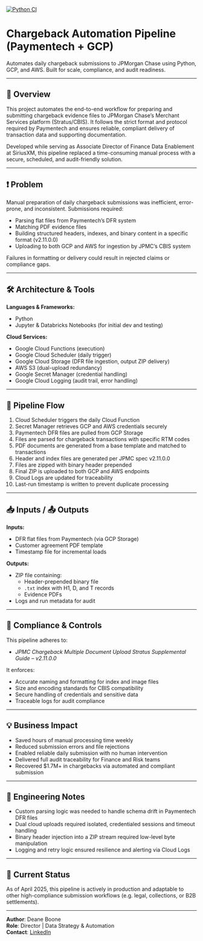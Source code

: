 [![Python CI](https://github.com/deaneboone17/paymentech-chargeback-automation-pipeline/actions/workflows/python-app.yml/badge.svg)](https://github.com/deaneboone17/paymentech-chargeback-automation-pipeline/actions/workflows/python-app.yml)



# Chargeback Automation Pipeline (Paymentech + GCP)  
Automates daily chargeback submissions to JPMorgan Chase using Python, GCP, and AWS. Built for scale, compliance, and audit readiness.

---

## 🚀 Overview

This project automates the end-to-end workflow for preparing and submitting chargeback evidence files to JPMorgan Chase’s Merchant Services platform (Stratus/CBIS). It follows the strict format and protocol required by Paymentech and ensures reliable, compliant delivery of transaction data and supporting documentation.

Developed while serving as Associate Director of Finance Data Enablement at SiriusXM, this pipeline replaced a time-consuming manual process with a secure, scheduled, and audit-friendly solution.

---

## ❗ Problem

Manual preparation of daily chargeback submissions was inefficient, error-prone, and inconsistent. Submissions required:

- Parsing flat files from Paymentech’s DFR system
- Matching PDF evidence files
- Building structured headers, indexes, and binary content in a specific format (v2.11.0.0)
- Uploading to both GCP and AWS for ingestion by JPMC’s CBIS system

Failures in formatting or delivery could result in rejected claims or compliance gaps.

---

## 🛠️ Architecture & Tools

**Languages & Frameworks:**
- Python  
- Jupyter & Databricks Notebooks (for initial dev and testing)

**Cloud Services:**
- Google Cloud Functions (execution)  
- Google Cloud Scheduler (daily trigger)  
- Google Cloud Storage (DFR file ingestion, output ZIP delivery)  
- AWS S3 (dual-upload redundancy)  
- Google Secret Manager (credential handling)  
- Google Cloud Logging (audit trail, error handling)

---

## 🔄 Pipeline Flow

1. Cloud Scheduler triggers the daily Cloud Function
2. Secret Manager retrieves GCP and AWS credentials securely
3. Paymentech DFR files are pulled from GCP Storage
4. Files are parsed for chargeback transactions with specific RTM codes
5. PDF documents are generated from a base template and matched to transactions
6. Header and index files are generated per JPMC spec v2.11.0.0
7. Files are zipped with binary header prepended
8. Final ZIP is uploaded to both GCP and AWS endpoints
9. Cloud Logs are updated for traceability
10. Last-run timestamp is written to prevent duplicate processing

---

## 📥 Inputs / 📤 Outputs

**Inputs:**
- DFR flat files from Paymentech (via GCP Storage)  
- Customer agreement PDF template  
- Timestamp file for incremental loads

**Outputs:**
- ZIP file containing:
  - Header-prepended binary file
  - `.txt` index with H1, D, and T records
  - Evidence PDFs  
- Logs and run metadata for audit

---

## 🔐 Compliance & Controls

This pipeline adheres to:
- *JPMC Chargeback Multiple Document Upload Stratus Supplemental Guide – v2.11.0.0*

It enforces:
- Accurate naming and formatting for index and image files  
- Size and encoding standards for CBIS compatibility  
- Secure handling of credentials and sensitive data  
- Traceable logs for audit compliance  

---

## 💡 Business Impact

- Saved hours of manual processing time weekly  
- Reduced submission errors and file rejections  
- Enabled reliable daily submission with no human intervention  
- Delivered full audit traceability for Finance and Risk teams  
- Recovered $1.7M+ in chargebacks via automated and compliant submission

---

## 🧩 Engineering Notes

- Custom parsing logic was needed to handle schema drift in Paymentech DFR files  
- Dual cloud uploads required isolated, credentialed sessions and timeout handling  
- Binary header injection into a ZIP stream required low-level byte manipulation  
- Logging and retry logic ensured resilience and alerting via Cloud Logs  

---

## 🔄 Current Status

As of April 2025, this pipeline is actively in production and adaptable to other high-compliance submission workflows (e.g. legal, collections, or B2B settlements).

---

**Author**: Deane Boone  
**Role**: Director | Data Strategy & Automation  
**Contact**: [LinkedIn](https://www.linkedin.com/in/deaneboone/)
